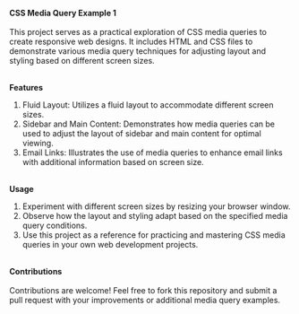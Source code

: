 **CSS Media Query Example 1**<br/><br/>
This project serves as a practical exploration of CSS media queries to create responsive web designs. It includes HTML and CSS files to demonstrate various media query techniques for adjusting layout and styling based on different screen sizes.<br/>

<br/>**Features**<br/>
1. Fluid Layout: Utilizes a fluid layout to accommodate different screen sizes.<br/>
2. Sidebar and Main Content: Demonstrates how media queries can be used to adjust the layout of sidebar and main content for optimal viewing.<br/>
3. Email Links: Illustrates the use of media queries to enhance email links with additional information based on screen size.<br/>

<br/>**Usage**<br/>
1. Experiment with different screen sizes by resizing your browser window.<br/>
2. Observe how the layout and styling adapt based on the specified media query conditions.<br/>
3. Use this project as a reference for practicing and mastering CSS media queries in your own web development projects.<br/>

<br/>**Contributions**<br/><br/>
Contributions are welcome! Feel free to fork this repository and submit a pull request with your improvements or additional media query examples.
